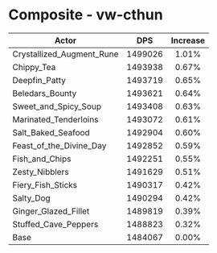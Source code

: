 # Composite - vw-cthun
| Actor | DPS | Increase |
|---|:---:|:---:|
|Crystallized_Augment_Rune|1499026|1.01%|
|Chippy_Tea|1493938|0.67%|
|Deepfin_Patty|1493719|0.65%|
|Beledars_Bounty|1493621|0.64%|
|Sweet_and_Spicy_Soup|1493408|0.63%|
|Marinated_Tenderloins|1493072|0.61%|
|Salt_Baked_Seafood|1492904|0.60%|
|Feast_of_the_Divine_Day|1492852|0.59%|
|Fish_and_Chips|1492251|0.55%|
|Zesty_Nibblers|1491629|0.51%|
|Fiery_Fish_Sticks|1490317|0.42%|
|Salty_Dog|1490294|0.42%|
|Ginger_Glazed_Fillet|1489819|0.39%|
|Stuffed_Cave_Peppers|1488823|0.32%|
|Base|1484067|0.00%|
